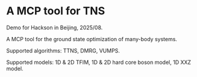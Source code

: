 # A MCP tool for TNS

Demo for Hackson in Beijing, 2025/08.

A MCP tool for the ground state optimization of many-body systems.

Supported algorithms: TTNS, DMRG, VUMPS.

Supported models: 1D & 2D TFIM, 1D & 2D hard core boson model, 1D XXZ model.
